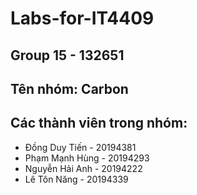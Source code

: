 # Labs-for-IT4409
## Group 15 - 132651
## Tên nhóm: Carbon
## Các thành viên trong nhóm:
- Đồng Duy Tiến - 20194381
- Phạm Mạnh Hùng - 20194293
- Nguyễn Hải Anh - 20194222
- Lê Tôn Năng - 20194339